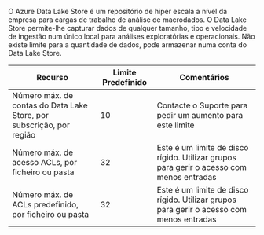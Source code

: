 O Azure Data Lake Store é um repositório de hiper escala a nível da empresa para cargas de trabalho de análise de macrodados. O Data Lake Store permite-lhe capturar dados de qualquer tamanho, tipo e velocidade de ingestão num único local para análises exploratórias e operacionais. Não existe limite para a quantidade de dados, pode armazenar numa conta do Data Lake Store.

| **Recurso** | **Limite Predefinido** | **Comentários** |
| --- | --- | --- |
| Número máx. de contas do Data Lake Store, por subscrição, por região |10 | Contacte o Suporte para pedir um aumento para este limite |
| Número máx. de acesso ACLs, por ficheiro ou pasta |32 | Este é um limite de disco rígido. Utilizar grupos para gerir o acesso com menos entradas |
| Número máx. de ACLs predefinido, por ficheiro ou pasta |32 | Este é um limite de disco rígido. Utilizar grupos para gerir o acesso com menos entradas |
